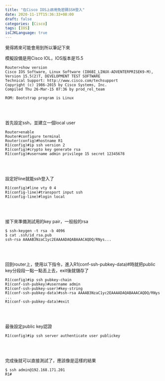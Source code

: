 ```yaml
---
title: "在Cisco IOS上啟用免密碼SSH登入"
date: 2020-11-17T15:36:33+08:00
draft: false
categories: [Cisco]
tags: [IOS]
isCJKLanguage: true
---
```


覺得將來可能會用到所以筆記下來
<!--more-->

模擬設備是用Cisco IOL，IOS版本是15.5
```
Router>show version
Cisco IOS Software, Linux Software (I86BI_LINUX-ADVENTERPRISEK9-M), Version 15.5(2)T, DEVELOPMENT TEST SOFTWARE
Technical Support: http://www.cisco.com/techsupport
Copyright (c) 1986-2015 by Cisco Systems, Inc.
Compiled Thu 26-Mar-15 07:36 by prod_rel_team

ROM: Bootstrap program is Linux
```
<br></br>

首先設定ssh，並建立一個local user
```
Router>enable 
Router#configure terminal 
Router(config)#hostname R1
R1(config)#ip ssh version 2        
R1(config)#crypto key generate rsa 
R1(config)#username admin privilege 15 secret 12345678
```
<br></br>

設定好line就能ssh登入了
```
R1(config)#line vty 0 4
R1(config-line)#transport input ssh
R1(config-line)#login local 
```
<br></br>

接下來準備測試用的key pair，一般般的rsa
```
$ ssh-keygen -t rsa -b 4096
$ cat .ssh/id_rsa.pub
ssh-rsa AAAAB3NzaC1yc2EAAAADAQABAAACAQDQ/RNys...
```
<br></br>

回到router上，使用以下指令，進入R1(conf-ssh-pubkey-data)#時就把public key分段段一點一點丟上去，exit後就儲存了
```
R1(config)#ip ssh pubkey-chain
R1(conf-ssh-pubkey)#username admin
R1(conf-ssh-pubkey-user)#key-string 
R1(conf-ssh-pubkey-data)#ssh-rsa AAAAB3NzaC1yc2EAAAADAQABAAACAQDQ/RNys                                       
...
R1(conf-ssh-pubkey-data)#exit
```
<br></br>

最後設定public key認證
```
R1(config)#ip ssh server authenticate user publickey
```
<br></br>

完成後就可以直接測試了，應該像是這樣的結果
```
$ ssh admin@192.168.171.201
R1#
```